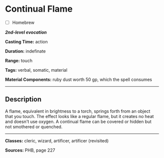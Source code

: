 # Continual Flame

- [ ] Homebrew

***2nd-level evocation***

**Casting Time:** action

**Duration:** indefinate

**Range:** touch

**Tags:** verbal, somatic, material

**Material Components:** ruby dust worth 50 gp, which the spell consumes

---

## Description
A flame, equivalent in brightness to a torch, springs forth from an object that you touch.
The effect looks like a regular flame, but it creates no heat and doesn't use oxygen.
A continual flame can be covered or hidden but not smothered or quenched.

---

**Classes:** cleric, wizard, artificer, artificer (revisited)

**Sources:** PHB, page 227
